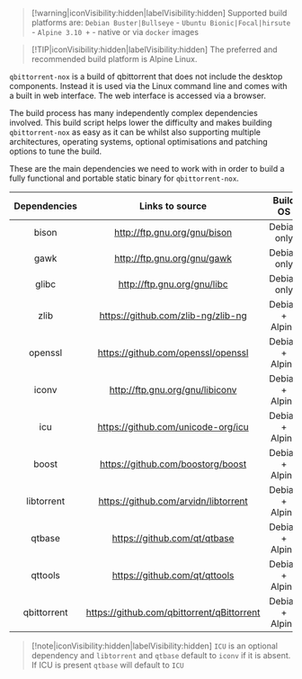 > [!warning|iconVisibility:hidden|labelVisibility:hidden] Supported build platforms are: `Debian Buster|Bullseye` - `Ubuntu Bionic|Focal|hirsute` - `Alpine 3.10 +` - native or via `docker` images

> [!TIP|iconVisibility:hidden|labelVisibility:hidden] The preferred and recommended build platform is Alpine Linux.

`qbittorrent-nox` is a build of qbittorrent that does not include the desktop components. Instead it is used via the Linux command line and comes with a built in web interface. The web interface is accessed via a browser.

The build process has many independently complex dependencies involved. This build script helps lower the difficulty and makes building `qbittorrent-nox` as easy as it can be whilst also supporting multiple architectures, operating systems, optional optimisations and patching options to tune the build.

These are the main dependencies we need to work with in order to build a fully functional and portable static binary for `qbittorrent-nox`.

| Dependencies |               Links to source                |    Build OS     | Requirements |
| :----------: | :------------------------------------------: | :-------------: | :----------: |
|    bison     |         http://ftp.gnu.org/gnu/bison         |   Debian only   |   required   |
|     gawk     |         http://ftp.gnu.org/gnu/gawk          |   Debian only   |   required   |
|    glibc     |         http://ftp.gnu.org/gnu/libc          |   Debian only   |   required   |
|     zlib     |     <https://github.com/zlib-ng/zlib-ng>     | Debian + Alpine |   required   |
|   openssl    |     <https://github.com/openssl/openssl>     | Debian + Alpine |   required   |
|    iconv     |       http://ftp.gnu.org/gnu/libiconv        | Debian + Alpine |   required   |
|     icu      |      https://github.com/unicode-org/icu      | Debian + Alpine |   optional   |
|    boost     |     <https://github.com/boostorg/boost>      | Debian + Alpine |   required   |
|  libtorrent  |     https://github.com/arvidn/libtorrent     | Debian + Alpine |   required   |
|    qtbase    |        <https://github.com/qt/qtbase>        | Debian + Alpine |   required   |
|   qttools    |       <https://github.com/qt/qttools>        | Debian + Alpine |   required   |
| qbittorrent  | <https://github.com/qbittorrent/qBittorrent> | Debian + Alpine |   required   |

> [!note|iconVisibility:hidden|labelVisibility:hidden] `ICU` is an optional dependency and `libtorrent` and `qtbase` default to `iconv` if it is absent. If ICU is present `qtbase` will default to `ICU`

